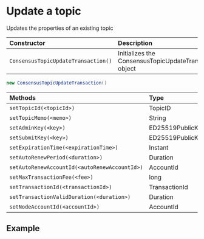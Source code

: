 # Update a topic

Updates the properties of an existing topic

| Constructor | Description |
| :--- | :--- |
| `ConsensusTopicUpdateTransaction()` | Initializes the ConsensusTopicUpdateTransaction object |

```java
new ConsensusTopicUpdateTransaction()
```

| Methods | Type | Description |
| :--- | :--- | :--- |
| `setTopicId(<topicId>)` | TopicID |  |
| `setTopicMemo(<memo>)` | String |  |
| `setAdminKey(<key>)` | ED25519PublicKey |  |
| `setSubmitKey(<key>)` | ED25519PublicKey |  |
| `setExpirationTime(<expirationTime>)` | Instant |  |
| `setAutoRenewPeriod(<duration>)` | Duration |  |
| `setAutoRenewAccountId(<autoRenewAccountId>)` | AccountId |  |
| `setMaxTransactionFee(<fee>)` | long |  |
| `setTransactionId(<transactionId>)` | TransactionId |  |
| `setTransactionValidDuration(<duration>)` | Duration |  |
| `setNodeAccountId(<accountId>)` | AccountId |  |

## Example

```java

```

